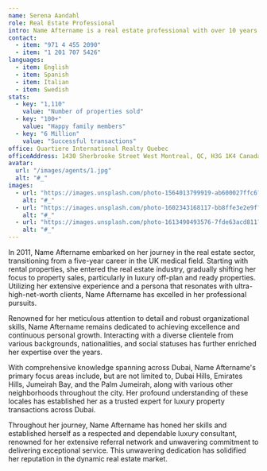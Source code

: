 ```yaml
---
name: Serena Aandahl
role: Real Estate Professional
intro: Name Aftername is a real estate professional with over 10 years of experience in the industry. She has a proven track record of delivering exceptional service to clients, and her expertise in luxury properties has earned her a reputation as a trusted advisor.
contact:
  - item: "971 4 455 2090"
  - item: "1 201 707 5426"
languages:
  - item: English
  - item: Spanish
  - item: Italian
  - item: Swedish
stats:
  - key: "1,110"
    value: "Number of properties sold"
  - key: "100+"
    value: "Happy family members"
  - key: "6 Million"
    value: "Successful transactions"
office: Quartiere International Realty Quebec
officeAddress: 1430 Sherbrooke Street West Montreal, QC, H3G 1K4 Canada
avatar:
  url: "/images/agents/1.jpg"
  alt: "#_"
images:
  - url: "https://images.unsplash.com/photo-1564013799919-ab600027ffc6?q=80&w=2670&auto=format&fit=crop&ixlib=rb-4.0.3&ixid=M3wxMjA3fDB8MHxwaG90by1wYWdlfHx8fGVufDB8fHx8fA%3D%3D"
    alt: "#_"
  - url: "https://images.unsplash.com/photo-1602343168117-bb8ffe3e2e9f?q=80&w=2503&auto=format&fit=crop&ixlib=rb-4.0.3&ixid=M3wxMjA3fDB8MHxwaG90by1wYWdlfHx8fGVufDB8fHx8fA%3D%3D"
    alt: "#_"
  - url: "https://images.unsplash.com/photo-1613490493576-7fde63acd811?q=80&w=2671&auto=format&fit=crop&ixlib=rb-4.0.3&ixid=M3wxMjA3fDB8MHxwaG90by1wYWdlfHx8fGVufDB8fHx8fA%3D%3D"
    alt: "#_"
---
```


In 2011, Name Aftername embarked on her journey in the real estate sector, transitioning from a five-year career in the UK medical field. Starting with rental properties, she entered the real estate industry, gradually shifting her focus to property sales, particularly in luxury off-plan and ready properties. Utilizing her extensive experience and a persona that resonates with ultra-high-net-worth clients, Name Aftername has excelled in her professional pursuits.

Renowned for her meticulous attention to detail and robust organizational skills, Name Aftername remains dedicated to achieving excellence and continuous personal growth. Interacting with a diverse clientele from various backgrounds, nationalities, and social statuses has further enriched her expertise over the years.

With comprehensive knowledge spanning across Dubai, Name Aftername's primary focus areas include, but are not limited to, Dubai Hills, Emirates Hills, Jumeirah Bay, and the Palm Jumeirah, along with various other neighborhoods throughout the city. Her profound understanding of these locales has established her as a trusted expert for luxury property transactions across Dubai.

Throughout her journey, Name Aftername has honed her skills and established herself as a respected and dependable luxury consultant, renowned for her extensive referral network and unwavering commitment to delivering exceptional service. This unwavering dedication has solidified her reputation in the dynamic real estate market.

